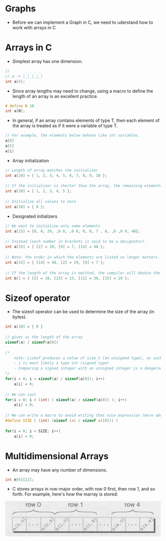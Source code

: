 # Graphs

- Before we can implement a Graph in C, we need to uderstand how to work with arrays in C

# Arrays in C

- Simplest array has one dimension.

```c
//       _ _ _ _
// a -> |_|_|_|_|
int a[4];
```

- Since array lengths may need to change, using a macro to define the length of an array is an excellent practice.
```c
# define N 10
int a[N];
```

- In general, if an array contains elements of type T, then each element of the array is treated as if it were a variable of type T. 

```c
// For example, the elements below behave like int variables.
a[0]
a[5]
a[i]
```

- Array initialization

```c
// Length of array matches the initializer
int a[10] = { 1, 2, 3, 4, 5, 6, 7, 8, 9, 10 };

// If the initializer is shorter than the array, the remaining elements are given 0.
int a[10] = { 1, 2, 3, 4, 5 };

// Initialize all values to zero
int a[10] = { 0 };
```

- Designated initializers

```c
// We want to initialize only some elements
int a[15] = {0, 0, 29, ,0 0, ,0 0, 0, 0, 7 , 0, ,0 ,0 0, 48};

// Instead (each number in brackets is said to be a designator).
int a[15] = { [2] = 29, [9] = 7, [14] = 48 };

// Note: the order in which the elements are listed no longer matters.
int a[15] = { [14] = 48, [2] = 29, [9] = 7 };

// If the length of the array is omitted, the compiler will deduce the length from the largest designator
int b[] = { [5] = 10, [23] = 13, [11] = 36, [15] = 29 };
```

# Sizeof operator

- The sizeof operator can be used to determine the size of the array (in bytes).

```c
int a[10] = { 0 }

// gives us the length of the array
sizeof(a) / sizeof(a[0])

/* 
    note: sizeof produces a value of size_t (an unsigned type), as such, some compilers produce a warning message for the expression: sizeof(a) / sizeof(a[0])
    - i is most likely a type int (signed type)
    - Comparing a signed integer with an unsigned integer is a dangerous practice,
*/ 
for(i = 0; i < sizeof(a) / sizeof(a[0]); i++)
    a[i] = 0;

// We can cast
for(i = 0; i < (int) ( sizeof(a) / sizeof(a[0]) ); i++)
    a[i] = 0;

// We can write a macro to avoid writing that nice expression (more about this in chapter 14.3 parameterized macros)
#define SIZE ( (int) (sizeof (a) / sizeof a([0])) )

for(i = 0; i < SIZE; i++)
    a[i] = 0;
```

# Multidimensional Arrays

- An array may have any number of dimensions.

```c
int m[6][22];
```

- C stores arrays in row-major order, with row 0 first, then row 1, and so forth. For example, here's how the marray is stored:

<img src="img/row-major-order.jpeg" />
